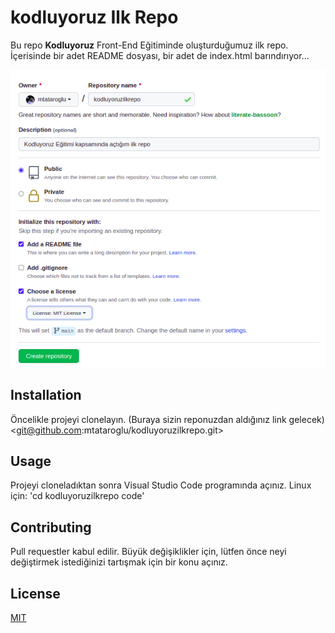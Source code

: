 # kodluyoruz Ilk Repo

Bu repo **Kodluyoruz** Front-End Eğitiminde oluşturduğumuz ilk repo. İçerisinde bir adet README dosyası, bir adet de index.html barındırıyor...

![ilkrep0](image/firstrepo.png)

## Installation
Öncelikle projeyi clonelayın. (Buraya sizin reponuzdan aldığınız link gelecek)
<git@github.com:mtataroglu/kodluyoruzilkrepo.git>

## Usage
Projeyi cloneladıktan sonra Visual Studio Code programında açınız.
Linux için:
'cd kodluyoruzilkrepo code'

## Contributing
Pull requestler kabul edilir. Büyük değişiklikler için, lütfen önce neyi değiştirmek istediğinizi tartışmak için bir konu açınız.

## License
[MIT](https://choosealicense.com/licenses/mit/) 